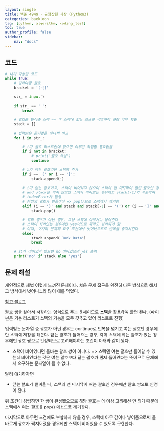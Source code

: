 ```yaml
---
layout: single
title: 백준 4949 - 균형잡힌 세상 (Python3)
categories: baekjoon
tag: [python, algorithm, coding_test]
toc: true 
author_profile: false
sidebar:
    nav: "docs"
---
```


## 코드

```python
# 내가 작성한 코드
while True:
    # 찾아야할 괄호
    bracket = '()[]'
    
    str_ = input()
    
    if str_ == '.':
        break
        
    # 괄호를 받아줄 스택 => 이 스택에 있는 요소를 비교하여 균형 여부 확인
    stack = []
    
    # 입력받은 문자열을 하나씩 비교
    for i in str_:
        
        # i가 괄호 리스트안에 없으면 아무런 작업할 필요없음 
        if i not in bracket:
            # print('괄호 아님')
            continue
            
        # i가 여는 괄호라면 스택에 추가
        if i == '(' or i == '[':
            stack.append(i)
            
        # i가 닫는 괄호이고, 스택이 비어있지 않으며 스택의 맨 마지막이 열린 괄호인 경우
        # and stack을 하지 않으면 스택이 비어있는 경우에도 stack[-1]가 작동하여
        # indexError가 발생
        # 한쌍의 괄호가 만들어짐 => pop()으로 스택에서 제거함 
        elif (i == ')' and stack and stack[-1] == '(') or (i == ']' and stack and stack[-1] == '['):
            stack.pop()
            
        # 위의 경우가 아닌 경우, 그냥 스택에 아무거나 넣어준다
        # 스택이 비어있는 경우에만 yes이므로 뭐라도 넣어줘야 함
        # 이때, 어차피 문제의 요구 조건에서 벗어났으므로 반복을 중지시킨다
        else:
            stack.append('Junk Data')
            break

    # st가 비어있지 않으면 no 비어있으면 yes 출력
    print('no' if stack else 'yes')
```



## 문제 해설

개인적으로 제법 어렵게 느껴진 문제이다. 처음 문제 접근을 완전히 다른 방식으로 해서 그 방식에서 벗어나느라 많이 애를 먹었다.

[참고 블로그]('https://coder38611.tistory.com/138')

괄호 쌍을 찾아서 저장하는 형식으로 푸는 문제이므로 **스택**을 활용하여 풀면 된다. (파이썬은 기본 리스트가 스택의 기능을 모두 갖추고 있어 리스트로 진행)

입력받은 문자열 중 괄호가 아닌 경우는 continue로 반복을 넘기고 여는 괄호인 경우에만 스택에 저장을 해준다.  닫는 괄호가 들어오는 경우, 이미 스택에 여는 괄호가 있는 경우에만 괄호 쌍으로 인정되므로 고려해야하는 조건이 아래와 같이 있다.

- 스택이 비어있다면 올바는 괄호 쌍이 아니다. => 스택엔 여는 괄호만 들어갈 수 있는데 비어있다는 것은 여는 괄호보다 닫는 괄호가 먼저 들어왔다는 뜻이므로 문제에서 요구하는 문자열이 될 수 없다.

달리 얘기하자면

- 닫는 괄호가 들어올 때, 스택의 맨 마지막이 여는 괄호인 경우에만 괄호 쌍으로 인정이 된다.

위 조건이 성립하면 한 쌍이 완성됐으므로 해당 괄호는 더 이상 고려해선 안 되기 때문에 스택에서 여는 괄호를 pop() 메소드로 제거한다.

마지막으로 아무런 조건에도 부합하지 않을 경우, 스택에 아무 값이나 넣어줌으로써 올바르게 괄호가 짝지어졌을 경우에만 스택이 비어있을 수 있도록 구현한다.